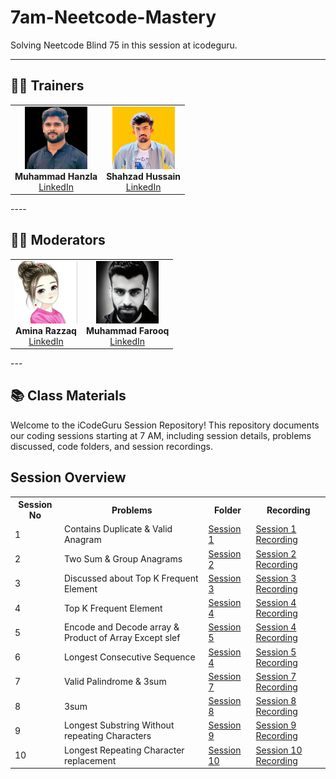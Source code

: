 # 7am-Neetcode-Mastery
 Solving Neetcode Blind 75 in this session at icodeguru.

---

## 👨‍🏫 Trainers

<table>
  <tr>
    <td align="center">
      <img src="images/hanzla.jpg" width="100"><br>
      <b>Muhammad Hanzla</b><br>
      <a href="https://www.linkedin.com/in/muhammad-hanzla-787081279/">LinkedIn</a>
    </td>
    <td align="center">
      <img src="images/shahzad-image.jpeg" width="100"><br>
      <b>Shahzad Hussain</b><br>
      <a href="https://www.linkedin.com/in/shahzad-hussain-57672725b/">LinkedIn</a>
    </td>
   
  </tr>
</table>
----

## 👨‍🏫 Moderators

<table>
  <tr>
    <td align="center">
      <img src="images/amina.jpeg" width="100"><br>
      <b>Amina Razzaq</b><br>
      <a href="https://www.linkedin.com/in/amina-razzaq-65960429b/">LinkedIn</a>
    </td>
     <td align="center">
      <img src="images/farooq-image.jpeg" width="100"><br>
      <b>Muhammad Farooq</b><br>
      <a href="https://www.linkedin.com/in/muhammad-farooq-489a16299/">LinkedIn</a>
    </td>
  </tr>
</table>
---

## 📚 Class Materials

Welcome to the iCodeGuru Session Repository! This repository documents our coding sessions starting at 7 AM, including session details, problems discussed, code folders, and session recordings.

## Session Overview

<table>
  <tr>
    <th>Session No</th>
    <th>Problems</th>
    <th>Folder</th>
    <th>Recording</th>
  </tr>

  
  <tr>
  <td>1</td>
  <td>Contains Duplicate & Valid Anagram</td>
  <td><a href="./class01">Session 1</a></td>
  <td><a href="https://www.facebook.com/share/v/19ze53ocqH/">Session 1 Recording</a></td>
</tr>
<tr>
  <td>2</td>
  <td>Two Sum & Group Anagrams</td>
  <td><a href="./class02">Session 2</a></td>
  <td><a href="https://www.facebook.com/share/v/1AehP1yntT/">Session 2 Recording</a></td>
</tr>
<tr>
  <td>3</td>
  <td>Discussed about Top K Frequent Element</td>
  <td><a href="./class03">Session 3</a></td>
  <td><a href="https://www.facebook.com/share/v/1gtawqsZ4x/">Session 3 Recording</a></td>
</tr>
<tr>
  <td>4</td>
  <td>Top K Frequent Element</td>
  <td><a href="./class04">Session 4</a></td>
  <td><a href="https://www.facebook.com/share/v/16eVZG6oXX/">Session 4 Recording</a></td>
</tr>
<tr>
  <td>5</td>
  <td>Encode and Decode array & Product of Array Except slef</td>
  <td><a href="./class05">Session 5</a></td>
  <td><a href="https://www.facebook.com/share/v/18y77vR5KX/">Session 4 Recording</a></td>
</tr>
<tr>
  <td>6</td>
  <td>Longest Consecutive Sequence</td>
  <td><a href="./class06">Session 4</a></td>
  <td><a href="https://www.facebook.com/share/v/1CMbfxvkGz/">Session 5 Recording</a></td>
</tr>
<tr>
  <td>7</td>
  <td>Valid Palindrome & 3sum</td>
  <td><a href=".">Session 7</a></td>
  <td><a href="https://www.facebook.com/share/v/15oedZ3MZh/
  ">Session 7 Recording</a></td>
</tr>
<tr>
  <td>8</td>
  <td>3sum</td>
  <td><a href=".">Session 8</a></td>
  <td><a href="https://www.facebook.com/share/v/16mib93k7K/
  ">Session 8 Recording</a></td>
</tr>
<tr>
  <td>9</td>
  <td>Longest Substring Without repeating Characters</td>
  <td><a href="./class04">Session 9</a></td>
  <td><a href="https://www.facebook.com/share/v/1EHfkPFzwp/
  ">Session 9 Recording</a></td>
</tr>
<tr>
  <td>10</td>
  <td>Longest Repeating Character replacement</td>
  <td><a href=".">Session 10</a></td>
  <td><a href="https://www.facebook.com/share/v/16m5n4V7KQ/">Session 10 Recording</a></td>
</tr>

</table>


